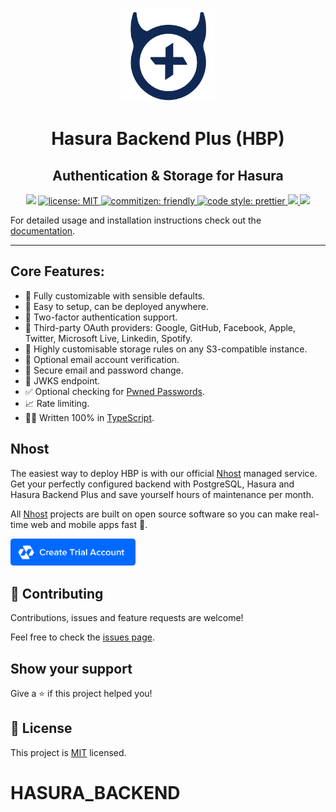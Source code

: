 <p align="center">
  <a href="https://github.com/nhost/hasura-backend-plus">
    <img src="docs/.vuepress/public/logo.png" width="150px" alt="HBP" />
  </a>
</p>
<h1 align="center">Hasura Backend Plus (HBP)</h1>
<h2 align="center">Authentication & Storage for Hasura</h2>

<p align="center">
  <img src="https://img.shields.io/badge/version-2.2.1-blue.svg?cacheSeconds=2592000" />
  <a href="LICENSE">
    <img src="https://img.shields.io/badge/license-MIT-yellow.svg" alt="license: MIT" />
  </a>
  <a href="https://commitizen.github.io/cz-cli">
    <img src="https://img.shields.io/badge/commitizen-friendly-brightgreen.svg" alt="commitizen: friendly" />
  </a>
  <a href="https://prettier.io">
    <img src="https://img.shields.io/badge/code_style-prettier-ff69b4.svg" alt="code style: prettier" />
  </a>
  <a href="https://github.com/nhost/hasura-backend-plus/actions?query=workflow%Build+branch%3Amaster+event%3Apush">
    <img src="https://github.com/nhost/hasura-backend-plus/workflows/Build/badge.svg?branch=master"/>
  </a>
  <a href="https://codecov.io/gh/nhost/hasura-backend-plus/branch/master">
    <img src="https://codecov.io/gh/nhost/hasura-backend-plus/branch/master/graph/badge.svg"
    />
  </a>
</p>

For detailed usage and installation instructions check out the [documentation](https://nhost.github.io/hasura-backend-plus/).

---

## Core Features:

- 🎨 Fully customizable with sensible defaults.
- 🚀 Easy to setup, can be deployed anywhere.
- 🔑 Two-factor authentication support.
- 🔑 Third-party OAuth providers: Google, GitHub, Facebook, Apple, Twitter, Microsoft Live, Linkedin, Spotify.
- 📁 Highly customisable storage rules on any S3-compatible instance.
- 📨 Optional email account verification.
- 📨 Secure email and password change.
- 🔑 JWKS endpoint.
- ✅ Optional checking for [Pwned Passwords](https://haveibeenpwned.com/Passwords).
- 📈 Rate limiting.
- 👨‍💻 Written 100% in [TypeScript](https://www.typescriptlang.org).

## Nhost

The easiest way to deploy HBP is with our official [Nhost](https://nhost.io) managed service. Get your perfectly configured backend with PostgreSQL, Hasura and Hasura Backend Plus and save yourself hours of maintenance per month.

All [Nhost](https://nhost.io) projects are built on open source software so you can make real-time web and mobile apps fast 🚀.

<a href="https://nhost.io/register">
  <img
    src="docs/.vuepress/public/nhost-register-button.png"
    width="200px"
  />
</a>

## 🤝 Contributing

Contributions, issues and feature requests are welcome!

Feel free to check the [issues page](https://github.com/nhost/hasura-backend-plus/issues).

## Show your support

Give a ⭐️ if this project helped you!

## 📝 License

This project is [MIT](LICENSE) licensed.
# HASURA_BACKEND
